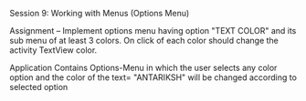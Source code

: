 Session 9: Working with Menus (Options Menu)

Assignment – Implement options menu having option "TEXT COLOR" and
its sub menu of at least 3 colors. On click of each color should change the activity TextView color.

Application Contains Options-Menu in which the user selects any color option and the color of the text= "ANTARIKSH" will be changed
according to selected option

